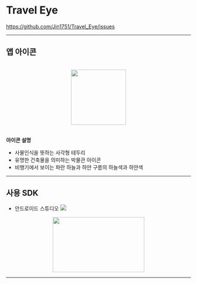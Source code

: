 # Travel Eye
https://github.com/Jin1751/Travel_Eye/issues
- - -
## 앱 아이콘
<br>
<div align="center"> <img src = "https://github.com/Jin1751/Travel_Eye/assets/85219721/71e9905a-4e53-4016-8927-9112d641ce8d" width = "150" height = "150"/> </div>
<br>

**아이콘 설명**

- 사물인식을 뜻하는 사각형 테두리
- 유명한 건축물을 의미하는 박물관 아이콘
- 비행기에서 보이는 파란 하늘과 하얀 구름의 하늘색과 하얀색

---

## 사용 SDK

- 안드로이드 스튜디오 <img src="https://img.shields.io/badge/Kotlin-7F52FF?style=flat-square&logo=kotlin&logoColor=ffffff"/>
<div align="center"> <img src = "https://user-images.githubusercontent.com/85219721/203321697-4992308b-05ed-4ed2-bb0d-c400ae73eb50.png" width = "250" height = "150"/></div>

---
